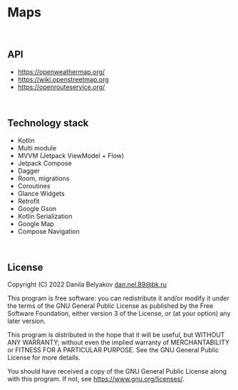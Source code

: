 # Maps
<br>

## API
- <https://openweathermap.org/>
- <https://wiki.openstreetmap.org>
- <https://openrouteservice.org/>
<br>

## Technology stack
- Kotlin
- Multi module
- MVVM (Jetpack ViewModel + Flow)
- Jetpack Compose
- Dagger
- Room, migrations
- Coroutines
- Glance Widgets
- Retrofit
- Google Gson
- Kotlin Serialization
- Google Map
- Compose Navigation
<br>

## License
Copyright (C) 2022 Danila Belyakov dan.nel.89@bk.ru

This program is free software: you can redistribute it and/or modify
it under the terms of the GNU General Public License as published by
the Free Software Foundation, either version 3 of the License, or
(at your option) any later version.

This program is distributed in the hope that it will be useful,
but WITHOUT ANY WARRANTY; without even the implied warranty of
MERCHANTABILITY or FITNESS FOR A PARTICULAR PURPOSE.  See the
GNU General Public License for more details.

You should have received a copy of the GNU General Public License
along with this program.  If not, see <https://www.gnu.org/licenses/>.